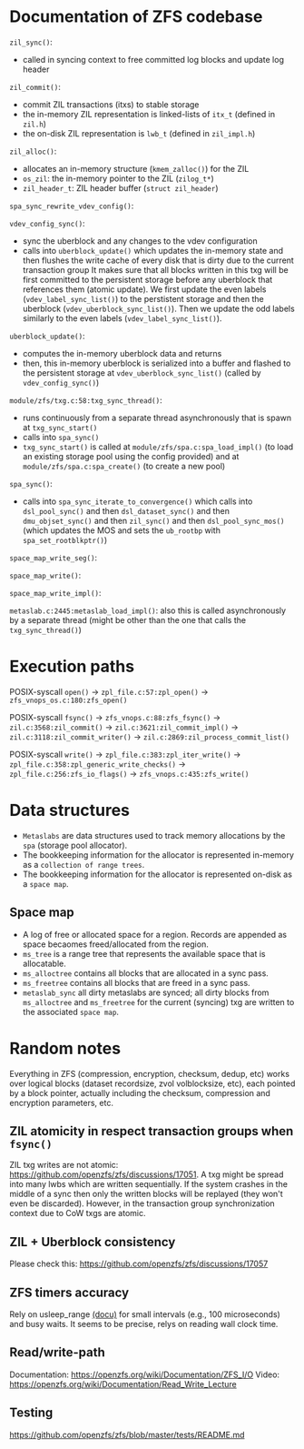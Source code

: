 # Documentation of ZFS codebase

`zil_sync()`:
-  called in syncing context to free committed log blocks and update log header

`zil_commit()`:
 -  commit ZIL transactions (itxs) to stable storage
 -  the in-memory ZIL representation is linked-lists of `itx_t` (defined in `zil.h`)
 -  the on-disk ZIL representation is `lwb_t` (defined in `zil_impl.h`)

`zil_alloc()`:
 -  allocates an in-memory structure (`kmem_zalloc()`) for the ZIL
 -  `os_zil`: the in-memory pointer to the ZIL (`zilog_t*`)
 -  `zil_header_t`: ZIL header buffer (`struct zil_header`)

`spa_sync_rewrite_vdev_config()`:

`vdev_config_sync()`:
 - sync the uberblock and any changes to the vdev configuration
 - calls into `uberblock_update()` which updates the in-memory state and then
   flushes the write cache of every disk that is dirty due to the current transaction group
   It makes sure that all blocks written in this txg will be first committed to the persistent storage
   before any uberblock that references them (atomic update). We first update the even labels (`vdev_label_sync_list()`) to the
   perstistent storage and then the uberblock (`vdev_uberblock_sync_list()`). Then we update the odd labels similarly to the even
   labels (`vdev_label_sync_list()`).

`uberblock_update()`: 
 - computes the in-memory uberblock data and returns
 - then, this in-memory uberblock is serialized into a buffer and flashed to the persistent storage at `vdev_uberblock_sync_list()`  (called by `vdev_config_sync()`)

`module/zfs/txg.c:58:txg_sync_thread()`: 
  -  runs continuously from a separate thread asynchronously that is spawn at `txg_sync_start()`
  -  calls into `spa_sync()`
  -  `txg_sync_start()` is called at `module/zfs/spa.c:spa_load_impl()` (to load an existing storage pool using the config provided) and at `module/zfs/spa.c:spa_create()` (to create a new pool)

`spa_sync()`:
  - calls into `spa_sync_iterate_to_convergence()` which calls into `dsl_pool_sync()` and then `dsl_dataset_sync()` and then `dmu_objset_sync()` and then `zil_sync()` and then `dsl_pool_sync_mos()` (which updates the MOS and sets the `ub_rootbp` with `spa_set_rootblkptr()`)

`space_map_write_seg()`:

`space_map_write()`:

`space_map_write_impl()`:

`metaslab.c:2445:metaslab_load_impl()`: also this is called asynchronously by a separate thread (might be other than the one that calls the `txg_sync_thread()`)


# Execution paths

POSIX-syscall `open()` &#8594; `zpl_file.c:57:zpl_open()` &#8594; `zfs_vnops_os.c:180:zfs_open()`

POSIX-syscall `fsync()` &#8594; `zfs_vnops.c:88:zfs_fsync()` &#8594; `zil.c:3568:zil_commit()` &#8594; `zil.c:3621:zil_commit_impl()` &#8594; `zil.c:3118:zil_commit_writer()` &#8594; `zil.c:2869:zil_process_commit_list()`

POSIX-syscall `write()` &#8594; `zpl_file.c:383:zpl_iter_write()` &#8594; `zpl_file.c:358:zpl_generic_write_checks()` &#8594; `zpl_file.c:256:zfs_io_flags()`  &#8594; `zfs_vnops.c:435:zfs_write()` 


# Data structures

- `Metaslabs` are data structures used to track memory allocations by the `spa` (storage pool allocator).
-  The bookkeeping information for the allocator is represented in-memory as a ```collection of range trees```.
-  The bookkeeping information for the allocator is represented on-disk as a ```space map```.

## Space map

-  A log of free or allocated space for a region. Records are appended as space becaomes freed/allocated from the region.
-  `ms_tree` is a range tree that represents the available space that is allocatable.
-  `ms_alloctree` contains all blocks that are allocated in a sync pass.
-  `ms_freetree` contains all blocks that are freed in a sync pass.
-  `metaslab_sync` all dirty metaslabs are synced; all dirty blocks from `ms_alloctree` and `ms_freetree` for the current (syncing) txg are written to the associated `space map`.


# Random notes

Everything in ZFS (compression, encryption, checksum, dedup, etc) works over logical blocks (dataset recordsize, zvol volblocksize, etc), each pointed by a block pointer, actually including the checksum, compression and encryption parameters, etc.


## ZIL atomicity in respect transaction groups when `fsync()`

ZIL txg writes are not atomic: https://github.com/openzfs/zfs/discussions/17051. A txg might be spread into many lwbs which are written sequentially. If the system crashes in the middle of a sync then only the written blocks will be replayed (they won't even be discarded). However, in the transaction group synchronization context due to CoW txgs are atomic.

## ZIL + Uberblock consistency 

Please check this: https://github.com/openzfs/zfs/discussions/17057

## ZFS timers accuracy

Rely on usleep_range [(docu)](https://www.kernel.org/doc/Documentation/timers/timers-howto.txt) for small intervals (e.g., 100 microseconds) and busy waits. It seems to be precise, relys on reading wall clock time.

## Read/write-path 

Documentation: https://openzfs.org/wiki/Documentation/ZFS_I/O
Video: https://openzfs.org/wiki/Documentation/Read_Write_Lecture

## Testing

https://github.com/openzfs/zfs/blob/master/tests/README.md
